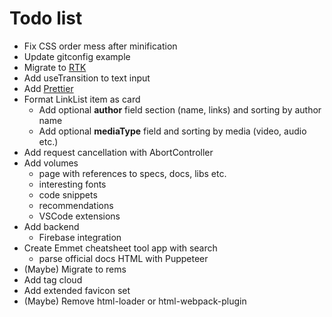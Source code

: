 # Todo list

* Fix CSS order mess after minification
* Update gitconfig example
* Migrate to [RTK](https://redux.js.org/introduction/why-rtk-is-redux-today)
* Add useTransition to text input
* Add [Prettier](https://create-react-app.dev/docs/setting-up-your-editor/#formatting-code-automatically)
* Format LinkList item as card
  * Add optional **author** field section (name, links) and sorting by author name
  * Add optional **mediaType** field and sorting by media (video, audio etc.)
* Add request cancellation with AbortController
* Add volumes
  * page with references to specs, docs, libs etc.
  * interesting fonts
  * code snippets
  * recommendations
  * VSCode extensions
* Add backend
  * Firebase integration
* Create Emmet cheatsheet tool app with search
  * parse official docs HTML with Puppeteer
* (Maybe) Migrate to rems
* Add tag cloud
* Add extended favicon set
* (Maybe) Remove html-loader or html-webpack-plugin

